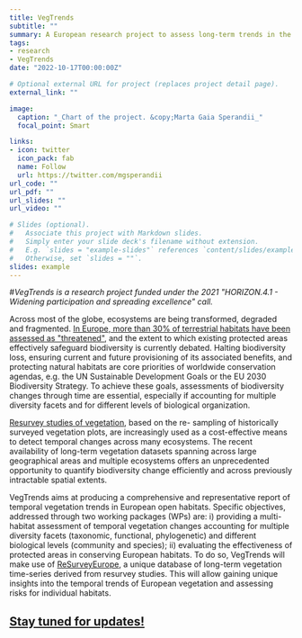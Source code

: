 ```yaml
---
title: VegTrends
subtitle: ""
summary: A European research project to assess long-term trends in the vegetation of European habitats and evaluate the effectiveness of protected areas.
tags:
- research
- VegTrends
date: "2022-10-17T00:00:00Z"

# Optional external URL for project (replaces project detail page).
external_link: ""

image:
  caption: "_Chart of the project. &copy;Marta Gaia Sperandii_"
  focal_point: Smart

links:
- icon: twitter
  icon_pack: fab
  name: Follow
  url: https://twitter.com/mgsperandii
url_code: ""
url_pdf: ""
url_slides: ""
url_video: ""

# Slides (optional).
#   Associate this project with Markdown slides.
#   Simply enter your slide deck's filename without extension.
#   E.g. `slides = "example-slides"` references `content/slides/example-slides.md`.
#   Otherwise, set `slides = ""`.
slides: example
---
```

#_VegTrends is a research project funded under the 2021 "HORIZON.4.1 - Widening participation and spreading excellence" call._

Across most of the globe, ecosystems are being transformed, degraded and fragmented. [In Europe, more than 30% of terrestrial habitats have been assessed as "threatened"](https://op.europa.eu/en/publication-detail/-/publication/22542b64-c501-11e7-9b01-01aa75ed71a1/language-en), and the extent to which existing protected areas effectively safeguard biodiversity is currently debated. Halting biodiversity loss, ensuring current and future provisioning of its associated benefits, and protecting natural habitats are core priorities of worldwide conservation agendas, e.g. the UN Sustainable Development Goals or the EU 2030 Biodiversity Strategy. To achieve these goals, assessments of biodiversity changes through time are essential, especially if accounting for multiple diversity facets and for different levels of biological organization.

[Resurvey studies of vegetation](https://onlinelibrary.wiley.com/doi/10.1111/avsc.12269), based on the re- sampling of historically surveyed vegetation plots, are increasingly used as a cost-effective means to detect temporal changes across many ecosystems. The recent availability of long-term vegetation datasets spanning across large geographical areas and multiple ecosystems offers an unprecedented opportunity to quantify biodiversity change efficiently and across previously intractable spatial extents.

VegTrends aims at producing a comprehensive and representative report of temporal vegetation trends in European open habitats. Specific objectives, addressed through two working packages (WPs) are: i) providing a multi-habitat assessment of temporal vegetation changes accounting for multiple diversity facets (taxonomic, functional, phylogenetic) and different biological levels (community and species); ii) evaluating the effectiveness of protected areas in conserving European habitats. To do so, VegTrends will make use of [ReSurveyEurope](http://euroveg.org/eva-database-re-survey-europe), a unique database of long-term vegetation time-series derived from resurvey studies. This will allow gaining unique insights into the temporal trends of European vegetation and assessing risks for individual habitats.

[Stay tuned for updates!](https://mgsperandii.netlify.app/vegproj/)
---
